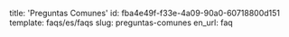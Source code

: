 title: 'Preguntas Comunes'
id: fba4e49f-f33e-4a09-90a0-60718800d151
template: faqs/es/faqs
slug: preguntas-comunes
en_url: faq